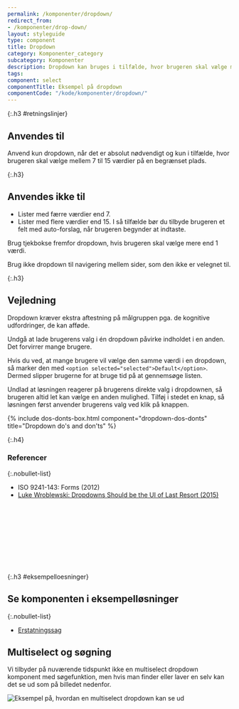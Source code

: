 ```yaml
---
permalink: /komponenter/dropdown/
redirect_from:
- /komponenter/drop-down/
layout: styleguide
type: component
title: Dropdown
category: Komponenter_category
subcategory: Komponenter
description: Dropdown kan bruges i tilfælde, hvor brugeren skal vælge mellem 7 og 15 værdier på en begrænset plads.
tags:
component: select
componentTitle: Eksempel på dropdown
componentCode: "/kode/komponenter/dropdown/"
---
```


{:.h3 #retningslinjer}
## Anvendes til

Anvend kun dropdown, når det er absolut nødvendigt og kun i tilfælde, hvor brugeren skal vælge mellem 7 til 15 værdier på en begrænset plads.

{:.h3}
## Anvendes ikke til

- Lister med færre værdier end 7.
- Lister med flere værdier end 15. I så tilfælde bør du tilbyde brugeren et felt med auto-forslag, når brugeren begynder at indtaste.

Brug tjekbokse fremfor dropdown, hvis brugeren skal vælge mere end 1 værdi.

Brug ikke dropdown til navigering mellem sider, som den ikke er velegnet til.

{:.h3}
## Vejledning

Dropdown kræver ekstra aftestning på målgruppen pga. de kognitive udfordringer, de kan afføde.

Undgå at lade brugerens valg i én dropdown påvirke indholdet i en anden. Det forvirrer mange brugere.

Hvis du ved, at mange brugere vil vælge den samme værdi i en dropdown, så marker den med `<option selected="selected">Default</option>`. Dermed slipper brugerne for at bruge tid på at gennemsøge listen.

Undlad at løsningen reagerer på brugerens direkte valg i dropdownen, så brugeren altid let kan vælge en anden mulighed. Tilføj i stedet en knap, så løsningen først anvender brugerens valg ved klik på knappen.

{% include dos-donts-box.html component="dropdown-dos-donts" title="Dropdown do's and don'ts" %}

{:.h4}
### Referencer

{:.nobullet-list}
- ISO 9241-143: Forms (2012)
- <a href="https://www.lukew.com/ff/entry.asp?1950" class="icon-link">Luke Wroblewski: Dropdowns Should be the UI of Last Resort (2015)<svg class="icon-svg" focusable="false" aria-hidden="true"><use xlink:href="#open-in-new"></use></svg></a>


{:.h3 #eksempelloesninger}
## Se komponenten i eksempelløsninger

{:.nobullet-list}
- <a href="/pages/eksempler/AES-erstatningssag/aes-6/?r={{page.permalink}}%23eksempelloesninger" title="Eksempelløsning Erstatningssag åbnes i nyt vindue">Erstatningssag</a>

## Multiselect og søgning

Vi tilbyder på nuværende tidspunkt ikke en multiselect dropdown komponent med søgefunktion, men hvis man finder eller laver en selv kan det se ud som på billedet nedenfor.

<div><img src="{{ site.baseurl }}/assets/img/components/multiselect.png" class="outer-border-box" alt="Eksempel på, hvordan en multiselect dropdown kan se ud" /></div>
